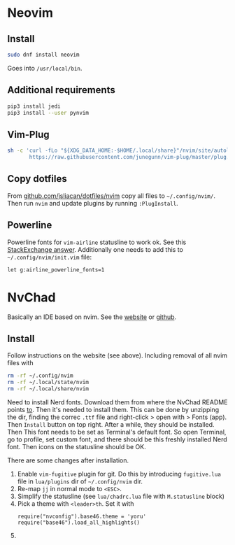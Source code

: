 # Neovim

## Install

```bash
sudo dnf install neovim
```
Goes into `/usr/local/bin`. 

## Additional requirements

```bash
pip3 install jedi
pip3 install --user pynvim
```

## Vim-Plug

```bash
sh -c 'curl -fLo "${XDG_DATA_HOME:-$HOME/.local/share}"/nvim/site/autoload/plug.vim --create-dirs \
       https://raw.githubusercontent.com/junegunn/vim-plug/master/plug.vim'
```

## Copy dotfiles

From [github.com/jsliacan/dotfiles/nvim](https://github.com/jsliacan/dotfiles/tree/main/nvim) copy all files to `~/.config/nvim/`. Then run `nvim` and update plugins by running `:PlugInstall`.


## Powerline

Powerline fonts for `vim-airline` statusline to work ok. See this [StackExchange answer](https://vi.stackexchange.com/questions/3359/how-do-i-fix-the-status-bar-symbols-in-the-airline-plugin). Additionally one needs to add this to `~/.config/nvim/init.vim` file:

```
let g:airline_powerline_fonts=1
```

# NvChad

Basically an IDE based on nvim. See the [website](https://nvchad.com/) or [github](https://github.com/NvChad/NvChad). 

## Install

Follow instructions on the website (see above). Including removal of all nvim files with 

```bash
rm -rf ~/.config/nvim
rm -rf ~/.local/state/nvim
rm -rf ~/.local/share/nvim
```
Need to install Nerd fonts. Download them from where the NvChad README points [to](https://www.nerdfonts.com/font-downloads). Then it's needed to install them. This can be done by unzipping the dir, finding the correc `.ttf` file and right-click > open with > Fonts (app). Then `Install` button on top right. After a while, they should be installed. Then This font needs to be set as Terminal's default font. So open Terminal, go to profile, set custom font, and there should be this freshly installed Nerd font. Then icons on the statusline should be OK.

There are some changes after installation.

1. Enable `vim-fugitive` plugin for git. Do this by introducing `fugitive.lua` file in `lua/plugins` dir of `~/.config/nvim` dir. 
2. Re-map `jj` in normal mode to `<ESC>`.
3. Simplify the statusline (see `lua/chadrc.lua` file with `M.statusline` block)
4. Pick a theme with `<leader>th`. Set it with 
    ```
    require("nvconfig").base46.theme = 'yoru'
    require("base46").load_all_highlights()
    ```
5. 
